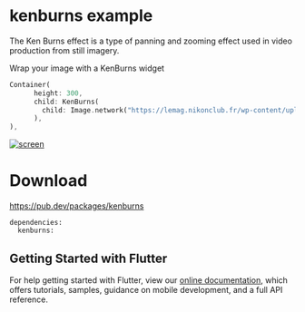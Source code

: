 # kenburns example

The Ken Burns effect is a type of panning and zooming effect used in video production from still imagery.

Wrap your image with a KenBurns widget
```dart
Container(
      height: 300,
      child: KenBurns(
        child: Image.network("https://lemag.nikonclub.fr/wp-content/uploads/2017/07/08.jpg", fit: BoxFit.cover,),
      ),
),
```

[![screen](https://raw.githubusercontent.com/florent37/Flutter-KenBurns/master/medias/kenburns_slow.gif)](https://www.github.com/florent37/Flutter-KenBurns)

# Download

https://pub.dev/packages/kenburns

```
dependencies:
  kenburns: 
```

## Getting Started with Flutter

For help getting started with Flutter, view our 
[online documentation](https://flutter.dev/docs), which offers tutorials, 
samples, guidance on mobile development, and a full API reference.
